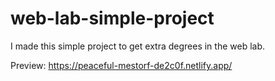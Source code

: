 # web-lab-simple-project
I made this simple project to get extra degrees in the web lab.

Preview: https://peaceful-mestorf-de2c0f.netlify.app/
